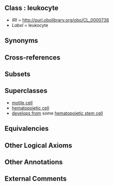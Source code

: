 
## Class : leukocyte

 * *IRI* = http://purl.obolibrary.org/obo/CL_0000738
 * *Label* = leukocyte

## Synonyms


## Cross-references


## Subsets


## Superclasses

 * [motile cell](../../CL/19/CL_0000219.md)
 * [hematopoietic cell](../../CL/88/CL_0000988.md)
 * [develops from](../../RO/02/RO_0002202.md) some [hematopoietic stem cell](../../CL/37/CL_0000037.md)

## Equivalencies


## Other Logical Axioms


## Other Annotations


## External Comments


